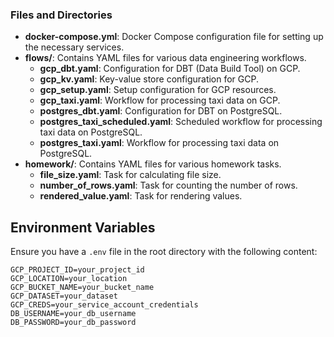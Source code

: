 
### Files and Directories

- **docker-compose.yml**: Docker Compose configuration file for setting up the necessary services.
- **flows/**: Contains YAML files for various data engineering workflows.
  - **gcp_dbt.yaml**: Configuration for DBT (Data Build Tool) on GCP.
  - **gcp_kv.yaml**: Key-value store configuration for GCP.
  - **gcp_setup.yaml**: Setup configuration for GCP resources.
  - **gcp_taxi.yaml**: Workflow for processing taxi data on GCP.
  - **postgres_dbt.yaml**: Configuration for DBT on PostgreSQL.
  - **postgres_taxi_scheduled.yaml**: Scheduled workflow for processing taxi data on PostgreSQL.
  - **postgres_taxi.yaml**: Workflow for processing taxi data on PostgreSQL.
- **homework/**: Contains YAML files for various homework tasks.
  - **file_size.yaml**: Task for calculating file size.
  - **number_of_rows.yaml**: Task for counting the number of rows.
  - **rendered_value.yaml**: Task for rendering values.

## Environment Variables

Ensure you have a `.env` file in the root directory with the following content:

```plaintext
GCP_PROJECT_ID=your_project_id
GCP_LOCATION=your_location
GCP_BUCKET_NAME=your_bucket_name
GCP_DATASET=your_dataset
GCP_CREDS=your_service_account_credentials
DB_USERNAME=your_db_username
DB_PASSWORD=your_db_password
